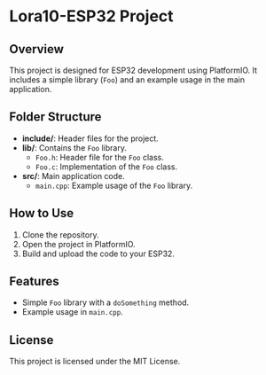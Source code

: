 # Lora10-ESP32 Project

## Overview
This project is designed for ESP32 development using PlatformIO. It includes a simple library (`Foo`) and an example usage in the main application.

## Folder Structure
- **include/**: Header files for the project.
- **lib/**: Contains the `Foo` library.
  - `Foo.h`: Header file for the `Foo` class.
  - `Foo.c`: Implementation of the `Foo` class.
- **src/**: Main application code.
  - `main.cpp`: Example usage of the `Foo` library.

## How to Use
1. Clone the repository.
2. Open the project in PlatformIO.
3. Build and upload the code to your ESP32.

## Features
- Simple `Foo` library with a `doSomething` method.
- Example usage in `main.cpp`.

## License
This project is licensed under the MIT License.